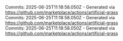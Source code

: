 Commits: 2025-06-25T11:18:58.050Z - Generated via https://github.com/marketplace/actions/artificial-grass
<br>
Commits: 2025-06-25T11:18:58.050Z - Generated via https://github.com/marketplace/actions/artificial-grass
<br>
Commits: 2025-06-25T11:18:58.050Z - Generated via https://github.com/marketplace/actions/artificial-grass
<br>
